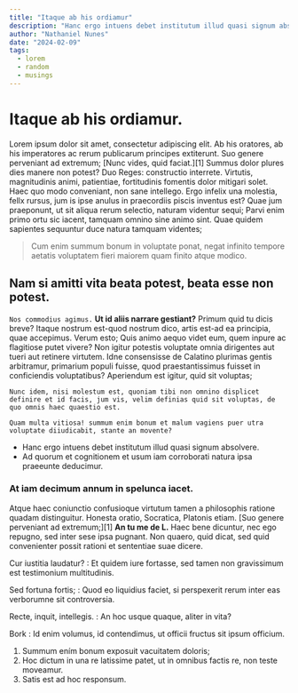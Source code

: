 ```yaml
---
title: "Itaque ab his ordiamur"
description: "Hanc ergo intuens debet institutum illud quasi signum absolvere"
author: "Nathaniel Nunes"
date: "2024-02-09"
tags:
  - lorem
  - random
  - musings
---
```


# Itaque ab his ordiamur.

Lorem ipsum dolor sit amet, consectetur adipiscing elit. Ab his oratores, ab his imperatores ac rerum publicarum principes extiterunt. Suo genere perveniant ad extremum; [Nunc vides, quid faciat.][1] Summus dolor plures dies manere non potest? Duo Reges: constructio interrete. Virtutis, magnitudinis animi, patientiae, fortitudinis fomentis dolor mitigari solet. Haec quo modo conveniant, non sane intellego. Ergo infelix una molestia, fellx rursus, jum is ipse anulus in praecordiis piscis inventus est? Quae jum praeponunt, ut sit aliqua rerum selectio, naturam videntur sequi; Parvi enim primo ortu sic iacent, tamquam omnino sine animo sint. Quae quidem sapientes sequuntur duce natura tamquam videntes;

> Cum enim summum bonum in voluptate ponat, negat infinito tempore aetatis voluptatem fieri maiorem quam finito atque modico.

## Nam si amitti vita beata potest, beata esse non potest.

`Nos commodius agimus.` **Ut id aliis narrare gestiant?** Primum quid tu dicis breve? Itaque nostrum est-quod nostrum dico, artis est-ad ea principia, quae accepimus. Verum esto; Quis animo aequo videt eum, quem inpure ac flagitiose putet vivere? Non igitur potestis voluptate omnia dirigentes aut tueri aut retinere virtutem. Idne consensisse de Calatino plurimas gentis arbitramur, primarium populi fuisse, quod praestantissimus fuisset in conficiendis voluptatibus? Aperiendum est igitur, quid sit voluptas;

```
Nunc idem, nisi molestum est, quoniam tibi non omnino displicet definire et id facis, jum vis, velim definias quid sit voluptas, de quo omnis haec quaestio est.

Quam multa vitiosa! summum enim bonum et malum vagiens puer utra voluptate diiudicabit, stante an movente?
```

- Hanc ergo intuens debet institutum illud quasi signum absolvere.
- Ad quorum et cognitionem et usum iam corroborati natura ipsa praeeunte deducimur.

### At iam decimum annum in spelunca iacet.

Atque haec coniunctio confusioque virtutum tamen a philosophis ratione quadam distinguitur. Honesta oratio, Socratica, Platonis etiam. [Suo genere perveniant ad extremum;][1] **An tu me de L.** Haec bene dicuntur, nec ego repugno, sed inter sese ipsa pugnant. Non quaero, quid dicat, sed quid convenienter possit rationi et sententiae suae dicere.

Cur iustitia laudatur?
: Et quidem iure fortasse, sed tamen non gravissimum est testimonium multitudinis.

Sed fortuna fortis;
: Quod eo liquidius faciet, si perspexerit rerum inter eas verborumne sit controversia.

Recte, inquit, intellegis.
: An hoc usque quaque, aliter in vita?

Bork
: Id enim volumus, id contendimus, ut officii fructus sit ipsum officium.

1. Summum ením bonum exposuit vacuitatem doloris;
2. Hoc dictum in una re latissime patet, ut in omnibus factis re, non teste moveamur.
3. Satis est ad hoc responsum.
